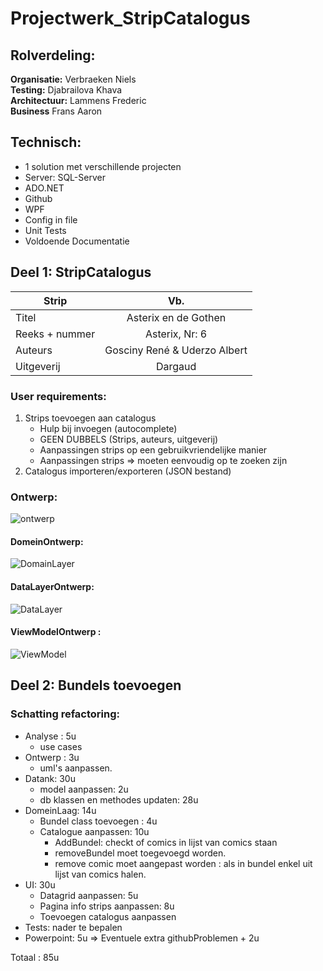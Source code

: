 # Projectwerk_StripCatalogus

## Rolverdeling:
**Organisatie:** Verbraeken Niels  
**Testing:** Djabrailova Khava  
**Architectuur:** Lammens Frederic  
**Business** Frans Aaron

## Technisch:
* 1 solution met verschillende projecten
* Server: SQL-Server
* ADO.NET
* Github
* WPF
* Config in file
* Unit Tests
* Voldoende Documentatie

## Deel 1: StripCatalogus

| Strip               | Vb.                               |
| ------------------- |:---------------------------------:|
| Titel               | Asterix en de Gothen              |
| Reeks + nummer      | Asterix, Nr: 6                    |
| Auteurs             | Gosciny René & Uderzo Albert      |
| Uitgeverij          | Dargaud                           |

### User requirements:
1) Strips toevoegen aan catalogus
    * Hulp bij invoegen (autocomplete)
    * GEEN DUBBELS (Strips, auteurs, uitgeverij)
    * Aanpassingen strips op een gebruikvriendelijke manier
    * Aanpassingen strips => moeten eenvoudig op te zoeken zijn
2) Catalogus importeren/exporteren (JSON bestand)  

### Ontwerp:    
![ontwerp](https://user-images.githubusercontent.com/23512215/98315262-217a6b00-1fd8-11eb-8b23-df4db4980d08.jpg)

#### DomeinOntwerp:    
![DomainLayer](https://user-images.githubusercontent.com/23512215/98315258-1f181100-1fd8-11eb-951b-c39e65a0673b.jpg)

#### DataLayerOntwerp:    
![DataLayer](https://user-images.githubusercontent.com/23512215/98315235-11628b80-1fd8-11eb-9a78-047da42e7420.jpg)

#### ViewModelOntwerp :    
![ViewModel](https://user-images.githubusercontent.com/23512215/98315265-22ab9800-1fd8-11eb-92c3-a96681bfc68d.jpg)

## Deel 2: Bundels toevoegen

### Schatting refactoring:

- Analyse : 5u
  - use cases
- Ontwerp : 3u
  - uml's aanpassen.
- Datank: 30u
  - model aanpassen: 2u
  - db klassen en methodes updaten: 28u
- DomeinLaag: 14u
  - Bundel class toevoegen : 4u
  - Catalogue aanpassen: 10u
    - AddBundel: checkt of comics in lijst van comics staan
    - removeBundel moet toegevoegd worden.
    - remove comic moet aangepast worden : als in bundel enkel uit lijst van comics halen.
- UI: 30u
  - Datagrid aanpassen: 5u
  - Pagina info strips aanpassen: 8u
  - Toevoegen catalogus aanpassen
- Tests: nader te bepalen
- Powerpoint: 5u
=> Eventuele extra githubProblemen + 2u

Totaal : 85u

  
